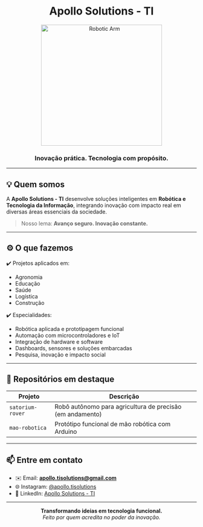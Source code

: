 <h1 align="center">
   Apollo Solutions - TI
</h1>

<p align="center">
  <img src="https://media3.giphy.com/media/v1.Y2lkPTc5MGI3NjExeGx5OWZpOXJrcmI0c2l4aXNqaHVkMXU5OTB6NnJpZWMyY2hvb2hwbCZlcD12MV9pbnRlcm5hbF9naWZfYnlfaWQmY3Q9Zw/ROvT19V4hygmI/giphy.gif" width="320" alt="Robotic Arm"/>
</p>

<h3 align="center">
  Inovação prática. Tecnologia com propósito.
</h3>

---

## 💡 Quem somos

A **Apollo Solutions - TI** desenvolve soluções inteligentes em **Robótica e Tecnologia da Informação**, integrando inovação com impacto real em diversas áreas essenciais da sociedade.

> Nosso lema: **Avanço seguro. Inovação constante.**

---

## ⚙️ O que fazemos

✔️ Projetos aplicados em:
- Agronomia  
- Educação  
- Saúde  
- Logística  
- Construção

✔️ Especialidades:
- Robótica aplicada e prototipagem funcional  
- Automação com microcontroladores e IoT  
- Integração de hardware e software  
- Dashboards, sensores e soluções embarcadas  
- Pesquisa, inovação e impacto social

---

## 📂 Repositórios em destaque

| Projeto | Descrição |
|--------|-----------|
| `satorium-rover` | Robô autônomo para agricultura de precisão (em andamento)
| `mao-robotica` | Protótipo funcional de mão robótica com Arduino |

---

## 📫 Entre em contato

- ✉️ Email: **apollo.tisolutions@gmail.com**
- 🌐 Instagram: [@apollo.tisolutions](https://www.instagram.com/ap0110.ti/)
- 🔗 LinkedIn: [Apollo Solutions - TI](https://www.linkedin.com/company/apollo-solutions-ti)

---

<p align="center">
  <b>Transformando ideias em tecnologia funcional.</b><br/>
  <i>Feito por quem acredita no poder da inovação.</i>
</p>
